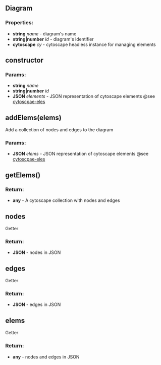 

<!-- Start src\model\diagram.js -->

## Diagram

### Properties:

* **string** *name* - diagram's name
* **string|number** *id* - diagram's identifier
* **cytoscape** *cy* - cytoscape headless instance for managing elements

## constructor

### Params:

* **string** *name* 
* **string|number** *id* 
* **JSON** *elements* - JSON representation of cytoscape elements @see [cytoscpae-eles](https://js.cytoscape.org/#notation/elements-json)

## addElems(elems)

Add a collection of nodes and edges to the diagram

### Params:

* **JSON** *elems* - JSON representation of cytoscape elements @see [cytoscpae-eles](https://js.cytoscape.org/#notation/elements-json)

## getElems()

### Return:

* **any** - A cytoscape collection with nodes and edges

## nodes

Getter

### Return:

* **JSON** - nodes in JSON

## edges

Getter

### Return:

* **JSON** - edges in JSON

## elems

Getter

### Return:

* **any** - nodes and edges in JSON

<!-- End src\model\diagram.js -->

